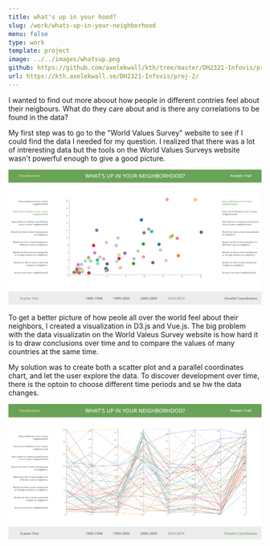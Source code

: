 ```yaml
---
title: what's up in your hood?
slug: /work/whats-up-in-your-neighborhood
menu: false
type: work
template: project
image: ../../images/whatsup.png
github: https://github.com/axelekwall/kth/tree/master/DH2321-Infovis/proj-2
url: https://kth.axelekwall.se/DH2321-Infovis/proj-2/
---
```

I wanted to find out more aboout how people in different contries feel about their neigbours. What do they care about and is there any correlations to be found in the data?

My first step was to go to the "World Values Survey" website to see if I could find the data I needed for my question. I realized that there was a lot of intreresting data but the tools on the World Values Surveys website wasn't powerful enough to give a good picture.

![](../../images/whatsup.png)

To get a better picture of how peole all over the world feel about their neighbors, I created a visualization in D3.js and Vue.js. The big problem with the data visualizatin on the World Valeus Survey website is how hard it is to draw conclusions over time and to compare the values of many countries at the same time.

My solution was to create both a scatter plot and a parallel coordinates chart, and let the user explore the data. To discover development over time, there is the optoin to choose different time periods and se hw the data changes.

![](../../images/whatsup2.png)